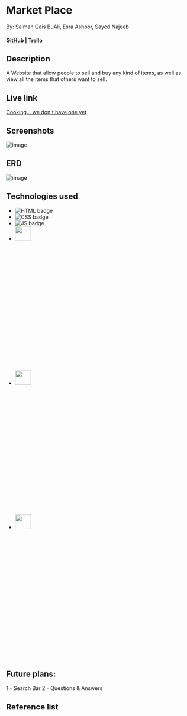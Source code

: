 # Market Place

By: Salman Qais BuAli, Esra Ashoor, Sayed Najeeb

#### [GitHub](https://github.com/salmanbuali/project_market) | [Trello](https://trello.com/b/a50OM61Y/market)

## Description

A Website that allow people to sell and buy any kind of items, as well as view all the items that others want to sell.

## Live link

[Cooking... we don't have one yet]()

## Screenshots

![image](https://www.intrepidtravel.com/adventures/wp-content/uploads/2018/06/turkey-credit-Joshua-Tagicakibau.jpg)

## ERD 
![image](https://trello.com/1/cards/65c3b5161b6ac13bd018bce7/attachments/65c3b529bbc521727775f41f/download/Screenshot_2024-02-07_at_5.06.14_PM.png)

## Technologies used

- ![HTML badge](https://img.shields.io/badge/HTML5-E34F26?style=for-the-badge&logo=html5&logoColor=white)
- ![CSS badge](https://img.shields.io/badge/CSS3-1572B6?style=for-the-badge&logo=css3&logoColor=white)
- ![JS badge](https://img.shields.io/badge/JavaScript-323330?style=for-the-badge&logo=javascript&logoColor=F7DF1E)
- <img src="https://miro.medium.com/v2/resize:fit:680/1*7G9vb_q5MA8_C_8HtwMfqw.png"  width="30%" height="10%">
- <img src="https://assets-global.website-files.com/5f5097f276b52f2a32f9c27a/627cf9908bc0d2708fb32fa9_mongodb-logo-p-500.png"  width="30%" height="10% ">
- <img src="https://w7.pngwing.com/pngs/416/280/png-transparent-node-js-express-js-javascript-redis-mean-node-js-angle-text-service-thumbnail.png"  width="30%" height="10% ">

## Future plans:

1 - Search Bar
2 - Questions & Answers

## Reference list